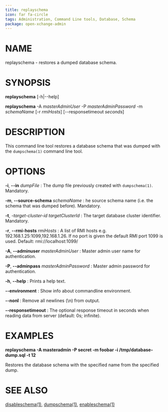 ```yaml
---
title: replayschema
icon: far fa-circle
tags: Administration, Command Line tools, Database, Schema
package: open-xchange-admin
---
```


# NAME

replayschema - restores a dumped database schema.

# SYNOPSIS

**replayschema** [-h|--help]

**replayschema** -A *masterAdminUser* -P *masterAdminPassword* -m *schemaName* [-r *rmiHosts*] [--responsetimeout *seconds*]

# DESCRIPTION

This command line tool restores a database schema that was dumped with the `dumpschema(1)` command line tool.

# OPTIONS

**-i**, **--in** *dumpFile*
: The dump file previously created with `dumpschema(1)`. Mandatory.

**-m**, **--source-schema** *schemaName*
: he source schema name (i.e. the schema that was dumped before). Mandatory.

**-t**, *-target-cluster-id* *targetClusterId*
: The target database cluster identifier. Mandatory.

**-r**, **--rmi-hosts** *rmiHosts*
: A list of RMI hosts e.g. 192.168.1.25:1099,192.168.1.26. If no port is given the default RMI port 1099 is used. Default: rmi://localhost:1099/

**-A**, **--adminuser** *masterAdminUser*
: Master admin user name for authentication.

**-P**, **--adminpass** *masterAdminPassword*
: Master admin password for authentication.

**-h**, **--help**
: Prints a help text.

**--environment**
: Show info about commandline environment.

**--nonl**
: Remove all newlines (\\n) from output.

**--responsetimeout**
: The optional response timeout in seconds when reading data from server (default: 0s; infinite).

# EXAMPLES

**replayschema -A masteradmin -P secret -m foobar -i /tmp/database-dump.sql -t 12**

Restores the database schema with the specified name from the specified dump.

# SEE ALSO

[disableschema(1)](disableschema), [dumpschema(1)](dumpschema), [enableschema(1)](enableschema)
